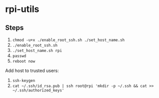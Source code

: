 # rpi-utils

## Steps

1. `chmod -u+x ./enable_root_ssh.sh ./set_host_name.sh`
1. `./enable_root_ssh.sh`
1. `./set_host_name.sh rpi`
1. `passwd`
1. `reboot now`

Add host to trusted users:
1. `ssh-keygen`
1. `cat ~/.ssh/id_rsa.pub | ssh root@rpi 'mkdir -p ~/.ssh && cat >> ~/.ssh/authorized_keys'`
